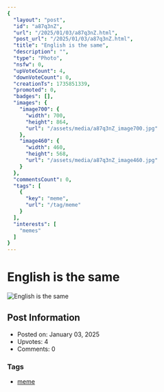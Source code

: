 ```yaml
---
{
  "layout": "post",
  "id": "a87q3nZ",
  "url": "/2025/01/03/a87q3nZ.html",
  "post_url": "/2025/01/03/a87q3nZ.html",
  "title": "English is the same",
  "description": "",
  "type": "Photo",
  "nsfw": 0,
  "upVoteCount": 4,
  "downVoteCount": 0,
  "creationTs": 1735851339,
  "promoted": 0,
  "badges": [],
  "images": {
    "image700": {
      "width": 700,
      "height": 864,
      "url": "/assets/media/a87q3nZ_image700.jpg"
    },
    "image460": {
      "width": 460,
      "height": 568,
      "url": "/assets/media/a87q3nZ_image460.jpg"
    }
  },
  "commentsCount": 0,
  "tags": [
    {
      "key": "meme",
      "url": "/tag/meme"
    }
  ],
  "interests": [
    "memes"
  ]
}
---
```


# English is the same

![English is the same](/assets/media/a87q3nZ_image700.jpg)

## Post Information

- Posted on: January 03, 2025
- Upvotes: 4
- Comments: 0

### Tags

- [meme](/tag/meme)
